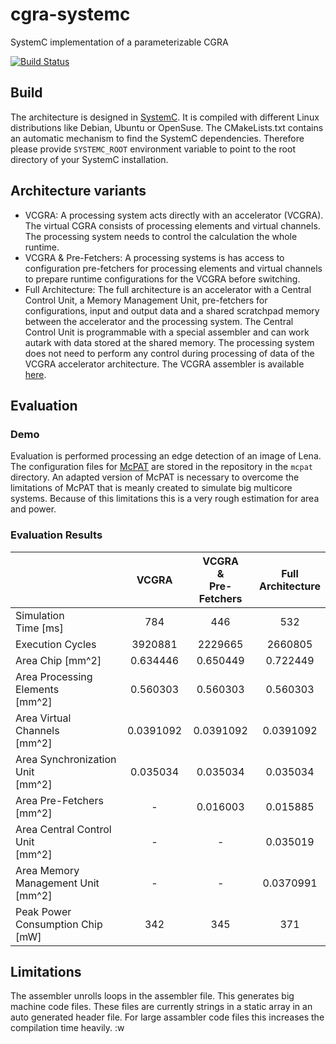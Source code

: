 # cgra-systemc
SystemC implementation of a parameterizable CGRA

[![Build Status](https://travis-ci.org/werneazc/cgra-systemc.svg?branch=master)](https://travis-ci.org/werneazc/cgra-systemc)

## Build

The architecture is designed in [SystemC](https://accellera.org/downloads/standards/systemc). It is compiled with different
Linux distributions like Debian, Ubuntu or OpenSuse. The CMakeLists.txt contains an automatic mechanism to find the
SystemC dependencies. Therefore please provide `SYSTEMC_ROOT` environment variable to point to the root directory of your SystemC
installation.
## Architecture variants

- VCGRA: A processing system acts directly with an accelerator (VCGRA). The virtual CGRA consists of processing elements
and virtual channels. The processing system needs to control the calculation the whole runtime.
- VCGRA & Pre-Fetchers: A processing systems is has access to configuration pre-fetchers for processing elements and
virtual channels to prepare runtime configurations for the VCGRA before switching.
- Full Architecture: The full architecture is an accelerator with a Central Control Unit, a Memory Management Unit,
pre-fetchers for configurations, input and output data and a shared scratchpad memory between the accelerator and
the processing system. The Central Control Unit is programmable with a special assembler and can work autark with
data stored at the shared memory. The processing system does not need to perform any control during processing of
data of the VCGRA accelerator architecture. The VCGRA assembler is available [here](https://github.com/werneazc/cgra_assembler.git).

## Evaluation

### Demo

Evaluation is performed processing an edge detection of an image of Lena. The configuration files for
[McPAT](https://github.com/werneazc/mcpat.git) are stored in the repository in the `mcpat` directory.
An adapted version of McPAT is necessary to overcome the limitations of McPAT that is meanly created to
simulate big multicore systems. Because of this limitations this is a very rough estimation for area
and power.

### Evaluation Results

|                                       |   VCGRA   | VCGRA<br>&<br>Pre-Fetchers | Full<br>Architecture |
|---------------------------------------|:---------:|:--------------------------:|:--------------------:|
| Simulation<br>Time [ms]               |       784 |                        446 |                  532 |
| Execution Cycles                      |   3920881 |                    2229665 |              2660805 |
| Area Chip [mm^2]                      |  0.634446 |                   0.650449 |             0.722449 |
| Area Processing Elements<br>[mm^2]    |  0.560303 |                   0.560303 |             0.560303 |
| Area Virtual Channels<br>[mm^2]       | 0.0391092 |                  0.0391092 |            0.0391092 |
| Area Synchronization Unit<br>[mm^2]   |  0.035034 |                   0.035034 |             0.035034 |
| Area Pre-Fetchers [mm^2]              |         - |                   0.016003 |             0.015885 |
| Area Central Control Unit<br>[mm^2]   |         - |                          - |             0.035019 |
| Area Memory Management Unit<br>[mm^2] |         - |                          - |            0.0370991 |
| Peak Power Consumption Chip [mW]      |       342 |                        345 |                  371 |

## Limitations

The assembler unrolls loops in the assembler file. This generates big machine code files. These files are currently strings in a static array
in an auto generated header file. For large assambler code files this increases the compilation time heavily.
:w
